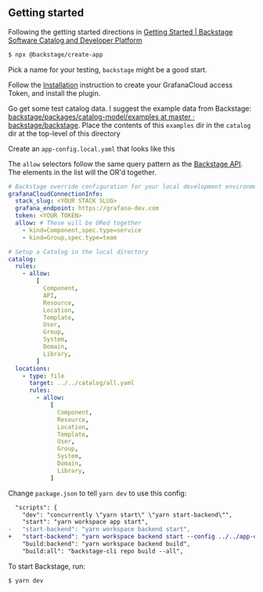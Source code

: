 ## Getting started

Following the getting started directions in [Getting Started | Backstage Software Catalog and Developer Platform](https://backstage.io/docs/getting-started/)

```sh
$ npx @backstage/create-app
```

Pick a name for your testing, `backstage` might be a good start.

Follow the [Installation](./docs/installation.md) instruction to create your GrafanaCloud access Token, and install the plugin.

Go get some test catalog data. I suggest the example data from Backstage: [backstage/packages/catalog-model/examples at master · backstage/backstage](https://github.com/backstage/backstage/tree/master/packages/catalog-model/examples). Place the contents of this `examples` dir in the `catalog` dir at the top-level of this directory

Create an `app-config.local.yaml` that looks like this

The `allow` selectors follow the same query pattern as the [Backstage API](https://backstage.io/docs/features/software-catalog/software-catalog-api/#filtering). The elements in the list will the OR'd together.

```yaml
# Backstage override configuration for your local development environment
grafanaCloudConnectionInfo:
  stack_slug: <YOUR STACK SLUG>
  grafana_endpoint: https://grafana-dev.com
  token: <YOUR TOKEN>
  allow: # These will be ORed together
    - kind=Component,spec.type=service
    - kind=Group,spec.type=team

# Setup a Catalog in the local directory
catalog:
  rules:
    - allow:
        [
          Component,
          API,
          Resource,
          Location,
          Template,
          User,
          Group,
          System,
          Domain,
          Library,
        ]
  locations:
    - type: file
      target: ../../catalog/all.yaml
      rules:
        - allow:
            [
              Component,
              Resource,
              Location,
              Template,
              User,
              Group,
              System,
              Domain,
              Library,
            ]
```

Change `package.json` to tell `yarn dev` to use this config:

```diff
  "scripts": {
    "dev": "concurrently \"yarn start\" \"yarn start-backend\"",
    "start": "yarn workspace app start",
-   "start-backend": "yarn workspace backend start",
+   "start-backend": "yarn workspace backend start --config ../../app-config.yaml --config ../../app-config.local.yaml",
    "build:backend": "yarn workspace backend build",
    "build:all": "backstage-cli repo build --all",

```

To start Backstage, run:

```
$ yarn dev
```

